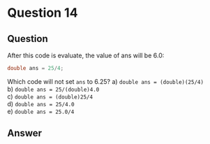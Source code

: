 # Question 14
## Question
After this code is evaluate, the value of ans will be 6.0:
```java
double ans = 25/4;
```
Which code will not set `ans` to 6.25?
a) `double ans = (double)(25/4)`  
b) `double ans = 25/(double)4.0`  
c) `double ans = (double)25/4`  
d) `double ans = 25/4.0`  
e) `double ans = 25.0/4`
## Answer  